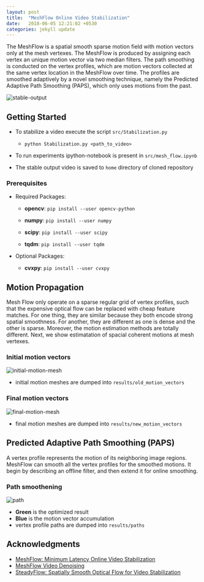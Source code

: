 ```yaml
---
layout: post
title:  "MeshFlow Online Video Stabilization"
date:   2018-06-05 12:21:02 +0530
categories: jekyll update
---
```


The MeshFlow is a spatial smooth sparse motion field with motion vectors only at the mesh vertexes. The MeshFlow is produced by assigning each vertex an unique motion vector via two median filters. The path smoothing is conducted on the vertex profiles, which are motion vectors collected at the same vertex location in the MeshFlow over time. The profiles are smoothed adaptively by a novel smoothing technique, namely the Predicted Adaptive Path Smoothing (PAPS), which only uses motions from the past.

![stable-output](https://github.com/sudheerachary/Mesh-Flow-Video-Stabilization/blob/master/results/sample.gif)

## Getting Started

  - To stabilize a video execute the script `src/Stabilization.py`
  
    - ```
      python Stabilization.py <path_to_video>
      ```
  - To run experiments ipython-notebook is present in `src/mesh_flow.ipynb`
  - The stable output video is saved to `home` directory of cloned repository

### Prerequisites

  - Required Packages:
  
    - **opencv**:  `pip install --user opencv-python`
  
    - **numpy**:  `pip install --user numpy`
    
    - **scipy**: `pip install --user scipy`
    
    - **tqdm**: `pip install --user tqdm`
  
  - Optional Packages:
    
    - **cvxpy**: `pip install --user cvxpy`

## Motion Propagation

Mesh Flow only operate on a sparse regular grid of vertex profiles, such that the expensive optical flow can be replaced with cheap feature matches. For one thing, they are similar because they both encode strong spatial smoothness. For another, they are different as one is dense and the other is sparse. Moreover, the motion estimation methods are totally different. Next, we show estimatation of spacial coherent motions at mesh vertexes.

### Initial motion vectors

![initial-motion-mesh](https://github.com/sudheerachary/Mesh-Flow-Video-Stabilization/blob/master/results/old_motion_vectors/148.jpg)

  - initial motion meshes are dumped into `results/old_motion_vectors`

### Final motion vectors

![final-motion-mesh](https://github.com/sudheerachary/Mesh-Flow-Video-Stabilization/blob/master/results/new_motion_vectors/148.jpg)
  
  - final motion meshes are dumped into `results/new_motion_vectors`

## Predicted Adaptive Path Smoothing (PAPS)

A vertex profile represents the motion of its neighboring image regions. MeshFlow can smooth all the vertex profiles for the smoothed motions. It begin by describing an offline filter, and then extend it for online smoothing.

### Path smoothening

![path](https://github.com/sudheerachary/Mesh-Flow-Video-Stabilization/blob/master/results/paths/0_30.png)

  - **Green** is the optimized result
  - **Blue** is the motion vector accumulation
  - vertex profile paths are dumped into `results/paths`

## Acknowledgments

* [MeshFlow: Minimum Latency Online Video Stabilization](http://www.liushuaicheng.org/eccv2016/meshflow.pdf)
* [MeshFlow Video Denoising](https://github.com/AlbusPeter/MeshFlow_Video_Denoising)
* [SteadyFlow: Spatially Smooth Optical Flow for Video Stabilization](http://www.liushuaicheng.org/CVPR2014/SteadyFlow.pdf)
